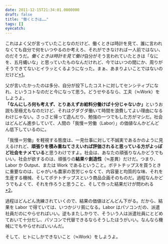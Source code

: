 ```yaml
---
date: 2011-12-15T21:34:01.0000000
draft: false
title: "働くときは……"
tags: []
eyecatch: 
---
```

<p>これはよく父が言っていたことなのだけど、働くときは時計を見て、誰に言われなくても自分で何をいつやるのか考えろ、それができなければ一人前ではない、のだそうだ。<i>働くときは時計を見て働け</i>自分がそう言われていたときは「なにを、五月蝿いな」と思っていたものなんだけれど、今ではいつの間にか、周りがそうできてないとイラッとくるようになった。まぁ、あまりよいことではないのだけど<a href="#fn1" title="自分の価値観はなんであれ、他人に押し付けるべきものではない">*1</a>。</p><p>父が言いたかったのは多分、自分が投下したコストに対してセンシティブになれ、というコトなのだと今になって思う。どうせやるなら、工夫（≒Work）をしようよ。<b>「なんにしろ何も考えず、とりあえずお給料分働けば十分じゃないか」</b>というお説も至極尤もなのだけど、それはグダグダ働いて時間を浪費してよい理由になるわけじゃない。さっさと帰って遊んだり、勉強の一つでもした方がマシだ。社会はどんどん進歩していて、人間の「我慢＝労働（Labor）」の価値なんかどんどん低下しているのに。</p><p>「我慢＝労働」を軽視する態度は、一見仕事に対して不誠実であるかのように見えるけれど、<b>頑張りを積み重ねてさえいれば評価されると思っている方がよっぽど社会をナメている</b>と思うわけですよ。社会は、あなたの頑張りなんかどうでもいい。社会が欲するのは、頑張りの<b>結果</b>や<b>創造性</b>（≒差異）だけだ。つまり、Labor か Output、または Work であるということ。ポテトチップスを買うときに重要なのは、じゃがいも農家の苦労じゃなくて、内容量と均質的な味、それを生産する機械、そしてポテトチップスという商品企画そのものだ。過程なんかどうでもよくて、それを作ろうと思うこと、そして作った結果だけが問われる<a href="#fn2" title="最近は過程にも目を向けようという流れもあるけれど、それはまた別の話だ">*2</a>。</p><p>過程はどんどん洗練されていくので、結果の価値はどんどん下がる。だから、結果を Labor で得ていては、いつかジリ貧になる。Labor はパソコンだの、派遣社員だのにやらせればいい。逆もまたしかりで、そういう人は派遣社員にとどめておいて十分だし、パソコンで代替できるならそうしたほうがいい。なんなら機械にでもやらせればいいんだ。</p><p>そして、ヒトにしかできないこと（≒Work）をしようよ。</p>
